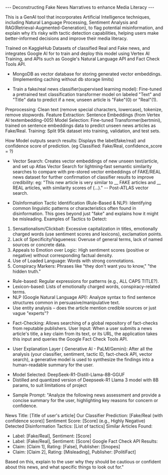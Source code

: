 --- Deconstructing Fake News Narratives to enhance Media Literacy --- 

This is a GenAI tool that incorporates Artificial Intelligence techniques, including 
Natural Language Processing, Sentiment Analysis and RAG(Retrieval-Augmented-Generation), to flag potential misinformation, and explain why it’s risky with tactic detection capabilities, helping users make better-informed decisions and improve their media literacy.


Trained on KaggleHub Datasets of classified Real and Fake news, and integrates Google AI for to train and deploy this model using Vertex AI Training, and APIs such as Google's Natural Language API and Fact Check Tools API.
- MongoDB as vector database for storing generated vector embeddings.(Implementing caching without db storage limits)

* Train a fake/real news classifier(supervised learning model): 
Fine-tuned a pretrained text classification transformer model on labeled "Text" and "Title" data to predict if a new, unseen article is "Fake"(0) or "Real"(1).

Preprocessing: Clean text (remove special characters, lowercase), tokenize, remove stopwords.
Feature Extraction: Sentence Embeddings (from Vertex AI textembedding-005)
Model Selection: Fine-tuned Transformer(bertmini), trained on sentence embeddings data to predict unseen news articles as Fake/Real.
Training: Split 95k dataset into training, validation, and test sets.

How Model outputs search results:
Displays the label(fake/real) and confidence score of prediction.
(eg Classified: Fake/Real, confidence_score = ?)


* Vector Search:
Creates vector embeddings of new unseen text/article, and set up Atlas Vector Search for lightning‑fast semantic similarity searches to compare with pre-stored vector embeddings of FAKE/REAL news dataset for further confirmation of classifier results to improve credibility:
eg: 
"This new article is very similar to __ FAKE articles and __ REAL articles, with similarity scores of (...)." 
-- Post-ATLAS vector search.


* DisInformation Tactic Identification (Rule-Based & NLP):
Identifying common linguistic patterns or characteristics often found in disinformation. This goes beyond just "fake" and explains how it might be misleading.
Examples of Tactics to Detect:
1. Sensationalism/Clickbait: Excessive capitalization in titles, emotionally charged words (use sentiment scores and lexicons), exclamation points.
2. Lack of Specificity/Vagueness: Overuse of general terms, lack of named sources or concrete data.
3. Appeals to Emotion over Logic: High sentiment scores (positive or negative) without corresponding factual density.
4. Use of Loaded Language: Words with strong connotations.
5. Conspiracy Markers: Phrases like "they don't want you to know," "the hidden truth."

- Rule-based: Regular expressions for patterns (e.g., ALL CAPS TITLE?).
- Lexicon-based: Lists of emotionally charged words, conspiracy-related terms.
- NLP (Google Natural Language API):
  Analyze syntax to find sentence structures common in persuasive/manipulative text.
- Use entity analysis – does the article mention credible sources or just vague "experts"?

* Fact-Checking:
Allows searching of a global repository of fact-checks from reputable publishers.
User Input: When a user submits a news article's title, a key claim from its text, or its URL, the application takes this input and queries the Google Fact Check Tools API.

* User Explanation Layer ( Generative AI - PaLM/Gemini):
After all the analysis (your classifier, sentiment, tactic ID, fact-check API, vector search), a generative model is used to synthesize the findings into a human-readable summary for the user.
- Model Selected: DeepSeek-R1-Distill-Llama-8B-GGUF
- Distilled and quantized version of Deepseek-R1 Llama 3 model with 8B params, to suit limitations of project 

* Sample Prompt:
"Analyze the following news assessment and provide a concise summary for the user, highlighting key reasons for concern or confidence.

News Title: [Title of user's article]
Our Classifier Prediction: [Fake/Real (with confidence score)]
Sentiment Score: [Score] (e.g., Highly Negative)
Detected Disinformation Tactics: [List of tactics]
Similar Articles Found:
  - Label: [Fake/Real], Sentiment: [Score]
  - Label: [Fake/Real], Sentiment: [Score]
Google Fact Check API Results:
  - Claim: [Claim 1], Rating: [False], Publisher: [Snopes]
  - Claim: [Claim 2], Rating: [Misleading], Publisher: [PolitiFact]

Based on this, explain to the user why they should be cautious or confident about this news, and what specific things to look out for."
